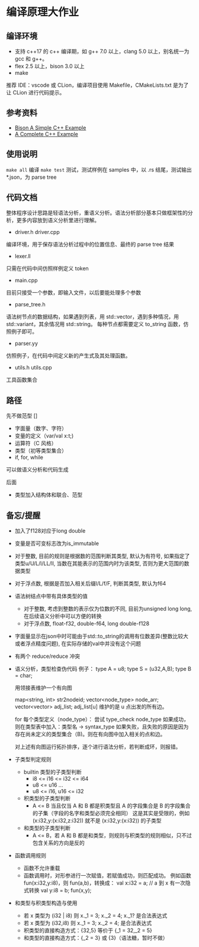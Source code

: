 # 编译原理大作业

## 编译环境

- 支持 c++17 的 c++ 编译期，如 g++ 7.0 以上，clang 5.0 以上，别名统一为 gcc 和 g++。
- flex 2.5 以上，bison 3.0 以上
- make

推荐 IDE：vscode 或 CLion，编译项目使用 Makefile，CMakeLists.txt 是为了让 CLion 进行代码提示。

## 参考资料

- [Bison A Simple C++ Example](https://www.gnu.org/software/bison/manual/html_node/A-Simple-C_002b_002b-Example.html)
- [A Complete C++ Example](https://www.gnu.org/software/bison/manual/html_node/A-Complete-C_002b_002b-Example.html#A-Complete-C_002b_002b-Example)

## 使用说明

`make all` 编译
`make test` 测试，测试样例在 samples 中，以 .rs 结尾，测试输出 *.json，为 parse tree

## 代码文档

整体程序设计思路是轻语法分析，重语义分析。语法分析部分基本只做框架性的分析，更多内容放到语义分析里进行理解。

- driver.h driver.cpp

编译环境，用于保存语法分析过程中的位置信息、最终的 parse tree 结果

- lexer.ll

只需在代码中间仿照样例定义 token

- main.cpp

目前只接受一个参数，即输入文件，以后要能处理多个参数

- parse_tree.h

语法树节点的数据结构，如果遇到列表，用 std::vector，遇到多种情况，用 std::variant，其余情况用 std::string。
每种节点都需要定义 to_string 函数，仿照例子即可。

- parser.yy

仿照例子，在代码中间定义新的产生式及其处理函数。

- utils.h utils.cpp

工具函数集合

## 路径

先不做范型 []
- 字面量（数字、字符）
- 变量的定义（var/val x:t;)
- 运算符（C 风格）
- 类型（初等类型集合）
- if, for, while

可以做语义分析和代码生成

后面
- 类型加入结构体和联合、范型

## 备忘/提醒
- 加入了f128对应于long double
- 变量是否可变标志改为is_immutable
- 对于整数, 目前的规则是根据数的范围判断其类型, 默认为有符号, 如果指定了类型u/U/L/l/LL/ll, 当数在其能表示的范围内时为该类型, 否则为更大范围的数据类型
- 对于浮点数, 根据是否加入相关后缀l/L/f/F, 判断其类型, 默认为f64
- 语法树结点中带有具体类型的值
    - 对于整数, 考虑到整数的表示仅为位数的不同, 目前为unsigned long long, 在后续语义分析中可以方便的转换
    - 对于浮点数, float-f32, double-f64, long double-f128
- 字面量显示在json中时可能由于std::to_string的调用有位数差异(整数比较大或者浮点精度问题), 在实际存储的val中并没有这个问题
- 有两个 reduce/reduce 冲突
- 语义分析，类型检查伪代码
    例子：
        type A = u8;
        type S = (u32,A,B);
        type B = char;

    用领接表维护一个有向图

    map<string, int> str2nodeid;
    vector<node_type> node_arr;
    vector<vector<int>> adj_list;
    adj_list[u] 维护的是 u 点出发的所有边。

    for 每个类型定义（node_type）：
        尝试 type_check node_type
        如果成功，则在类型表中加入：类型名 -> syntax_type
        如果失败，且失败的原因是因为存在尚未定义的类型集合（B)。则在有向图中加入相关的点和边。

    对上述有向图运行拓扑排序，逐个进行语法分析，若判断成环，则报错。

- 子类型判定规则
    - builtin 类型的子类型判断
        - i8 <= i16 <= i32 <= i64
        - u8 <= u16 ...
        - u8 <= i16, u16 <= i32
    - 积类型的子类型判断
        - A <= B 当且仅当 A 和 B 都是积类型且 A 的字段集合是 B 的字段集合的子集（字段的名字和类型必须完全相同）
        这是其实是受限的，例如 (x:i32,y:(x:i32,z:i32)) 就不是 (x:i32,y:(x:i32)) 的子类型
    - 和类型的子类型判断
        - A <= B，若 A 和 B 都是和类型，则规则与积类型的规则相似，只不过包含关系的方向是反的

- 函数调用规则
    - 函数不允许重载
    - 函数调用时，对形参进行一次赋值，若赋值成功，则匹配成功。
    例如函数 fun(x:i32,y:i8)，则 fun(a,b)，转换成：
        val x:i32 = a; // a 到 x 有一次隐式转换
        val y:i8 = b;
        fun(x,y);
    
- 和类型与积类型构造与使用
    - 若 x 类型为 (i32 | i8)
    则 x._1 = 3; x._2 = 4;
    x._1? 是合法表达式
    - 若 x 类型为 (i32,i8)
    则 x._1 = 3; x._2 = 4; 是合法表达式
    - 积类型的直接构造方式：{32,5} 等价于 {_1 = 32,_2 = 5}
    - 和类型的直接构造方式：{_2 = 3} 或 {3}（语法糖，暂时不做）
